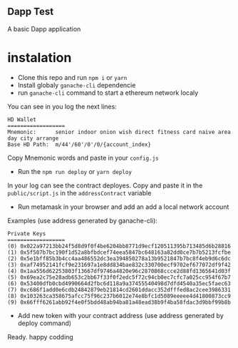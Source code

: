 ## Dapp Test

A basic Dapp application

# instalation

* Clone this repo and run `npm i` or `yarn`
* Install globaly `ganache-cli` dependencie
* run `ganache-cli` command to start a ethereum network localy

You can see in you log the next lines:
```
HD Wallet
==================
Mnemonic:      senior indoor onion wish direct fitness card naive area day city arrange
Base HD Path:  m/44'/60'/0'/0/{account_index}
```

Copy Mnemonic words and paste in your `config.js`

* Run the `npm run deploy` or `yarn deploy`

In your log can see the contract deployes. Copy and paste it in the `public/script.js` in the `addressContract` variable

* Run metamask in your browser and add an add a local network account

Examples (use address generated by ganache-cli):
```
Private Keys
==================
(0) 0x022a97213bb24f5d8d9f0f4be6204bb8771d9ecf120511395b713485d6b28816
(1) 0x5f507b7bc190f1d52a8bfbdcef74eea5847bc648163a82dd0ce7b7b5213fcfbe
(2) 0x5e1bff85b3b4cc4aa486552dc3ea394850278a13b9521847b7bc8f4eb9d6c6dc
(3) 0xaf74952141fcf9e231697a1e8dd834bae832c330700ecf9702ef677072df9f42
(4) 0x1aa556d62253803f13667df9746a4820e96c2870868ccce2d88fd1365641d03f
(5) 0x69ea2c75e28adb653c2bb67f33f0f2edc5f72c94cb0ec7cfc7a025cc954f67b7
(6) 0x53400dfb0cbd4990664d2fbc6d118a9a37455540498d7dfd4540a35ec5faec63
(7) 0xc686f1add0e6cdb24842879eb21814cd2601ddacc352dfffed8ac2cee3986331
(8) 0x103263ca358675afcc75f96c237b6012e74e8bfc1d5089eeeee4d41800873cc9
(9) 0x66fff6261abb92f4e0f5bdd48ab94ba81a48ead38b9f4ba58fdac3d9bbf99b8b
```

* Add new token with your contract address (use address generated by deploy command)

Ready. happy codding